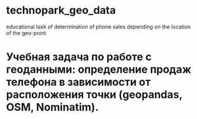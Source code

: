 # technopark_geo_data
educational task of determination of phone sales depending on the location of the geo-point
# Учебная задача по работе с геоданными: определение продаж телефона в зависимости от расположения точки (geopandas, OSM, Nominatim).
